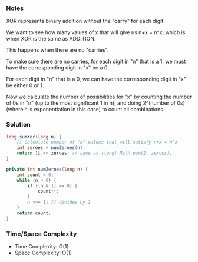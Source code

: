 ### Notes

XOR represents binary addition without the "carry" for each digit.

We want to see how many values of x that will give us n+x = n^x, which is when XOR is the same as ADDITION.

This happens when there are no "carries".

To make sure there are no carries, for each digit in "n" that is a 1, we must have the corresponding digit in "x" be a 0.

For each digit in "n" that is a 0, we can have the corresponding digit in "x" be either 0 or 1.

Now we calculate the number of possibilities for "x" by  counting the number of 0s in "n" (up to the most significant 1 in n), and doing 2^(number of 0s) (where ^ is exponentiation in this case) to count all combinations.


### Solution

```java
long sumXor(long n) {
    // Calculate number of "x" values that will satisfy n+x = n^x
    int zeroes = numZeroes(n);
    return 1L << zeroes; // same as (long) Math.pow(2, zeroes);
}

private int numZeroes(long n) {
    int count = 0;
    while (n > 0) {
        if ((n & 1) == 0) {
            count++;
        }
        n >>= 1; // divides by 2
    }
    return count;
}
```

### Time/Space Complexity

-  Time Complexity: O(1)
- Space Complexity: O(1)
